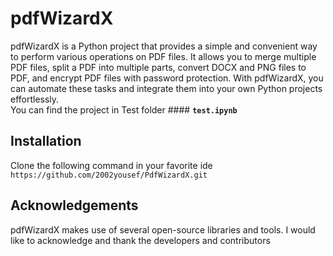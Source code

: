 # pdfWizardX

pdfWizardX is a Python project that provides a simple and convenient way to perform various operations on PDF files. It allows you to merge multiple PDF files, split a PDF into multiple parts, convert DOCX and PNG files to PDF, and encrypt PDF files with password protection. With pdfWizardX, you can automate these tasks and integrate them into your own Python projects effortlessly. <br />
You can find the project in Test folder #### **`test.ipynb`**

## Installation
Clone the following command in your favorite ide
`
https://github.com/2002yousef/PdfWizardX.git
`

## Acknowledgements
pdfWizardX makes use of several open-source libraries and tools. I would like to acknowledge and thank the developers and contributors
